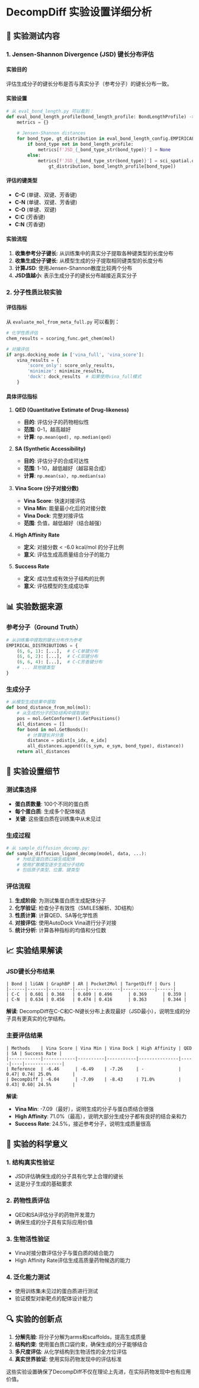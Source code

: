 # DecompDiff 实验设置详细分析

## 🧪 实验测试内容

### 1. **Jensen-Shannon Divergence (JSD) 键长分布评估**

#### **实验目的**
评估生成分子的键长分布是否与真实分子（参考分子）的键长分布一致。

#### **实验设置**
```python
# 从 eval_bond_length.py 可以看到：
def eval_bond_length_profile(bond_length_profile: BondLengthProfile) -> Dict[str, Optional[float]]:
    metrics = {}
    
    # Jensen-Shannon distances
    for bond_type, gt_distribution in eval_bond_length_config.EMPIRICAL_DISTRIBUTIONS.items():
        if bond_type not in bond_length_profile:
            metrics[f'JSD_{_bond_type_str(bond_type)}'] = None
        else:
            metrics[f'JSD_{_bond_type_str(bond_type)}'] = sci_spatial.distance.jensenshannon(
                gt_distribution, bond_length_profile[bond_type])
```

#### **评估的键类型**
- **C-C** (单键、双键、芳香键)
- **C-N** (单键、双键、芳香键)  
- **C-O** (单键、双键)
- **C:C** (芳香键)
- **C:N** (芳香键)

#### **实验流程**
1. **收集参考分子键长**: 从训练集中的真实分子提取各种键类型的长度分布
2. **收集生成分子键长**: 从模型生成的分子提取相同键类型的长度分布
3. **计算JSD**: 使用Jensen-Shannon散度比较两个分布
4. **JSD值越小**: 表示生成分子的键长分布越接近真实分子

### 2. **分子性质比较实验**

#### **评估指标**
从 `evaluate_mol_from_meta_full.py` 可以看到：

```python
# 化学性质评估
chem_results = scoring_func.get_chem(mol)

# 对接评估
if args.docking_mode in ['vina_full', 'vina_score']:
    vina_results = {
        'score_only': score_only_results,
        'minimize': minimize_results,
        'dock': dock_results  # 如果使用vina_full模式
    }
```

#### **具体评估指标**

1. **QED (Quantitative Estimate of Drug-likeness)**
   - **目的**: 评估分子的药物相似性
   - **范围**: 0-1，越高越好
   - **计算**: `np.mean(qed), np.median(qed)`

2. **SA (Synthetic Accessibility)**
   - **目的**: 评估分子的合成可达性
   - **范围**: 1-10，越低越好（越容易合成）
   - **计算**: `np.mean(sa), np.median(sa)`

3. **Vina Score (分子对接分数)**
   - **Vina Score**: 快速对接评估
   - **Vina Min**: 能量最小化后的对接分数
   - **Vina Dock**: 完整对接评估
   - **范围**: 负值，越低越好（结合越强）

4. **High Affinity Rate**
   - **定义**: 对接分数 < -6.0 kcal/mol 的分子比例
   - **意义**: 评估生成高质量结合分子的能力

5. **Success Rate**
   - **定义**: 成功生成有效分子结构的比例
   - **意义**: 评估模型的生成成功率

## 📊 实验数据来源

### **参考分子（Ground Truth）**
```python
# 从训练集中提取的键长分布作为参考
EMPIRICAL_DISTRIBUTIONS = {
    (6, 6, 1): [...],  # C-C单键分布
    (6, 6, 2): [...],  # C-C双键分布
    (6, 6, 4): [...],  # C-C芳香键分布
    # ... 其他键类型
}
```

### **生成分子**
```python
# 从模型生成结果中提取
def bond_distance_from_mol(mol):
    # 从生成的分子的3D结构中提取键长
    pos = mol.GetConformer().GetPositions()
    all_distances = []
    for bond in mol.GetBonds():
        # 计算键长并分类
        distance = pdist[s_idx, e_idx]
        all_distances.append(((s_sym, e_sym, bond_type), distance))
    return all_distances
```

## 🔬 实验设置细节

### **测试集选择**
- **蛋白质数量**: 100个不同的蛋白质
- **每个蛋白质**: 生成多个配体候选
- **关键**: 这些蛋白质在训练集中从未见过

### **生成过程**
```python
# 从 sample_diffusion_decomp.py:
def sample_diffusion_ligand_decomp(model, data, ...):
    # 为给定蛋白质口袋生成配体
    # 使用扩散模型逐步生成分子结构
    # 包括原子类型、位置、键类型
```

### **评估流程**
1. **生成阶段**: 为测试集蛋白质生成配体分子
2. **化学验证**: 检查分子有效性（SMILES解析、3D结构）
3. **性质计算**: 计算QED、SA等化学性质
4. **对接评估**: 使用AutoDock Vina进行分子对接
5. **统计分析**: 计算各种指标的均值和分位数

## 📈 实验结果解读

### **JSD键长分布结果**
```
| Bond | liGAN | GraphBP | AR | Pocket2Mol | TargetDiff | Ours |
|------|-------|---------|----|------------|------------|------|
| C-C  | 0.601 | 0.368   | 0.609 | 0.496      | 0.369      | 0.359 |
| C-N  | 0.634 | 0.456   | 0.474 | 0.416      | 0.363      | 0.344 |
```

**解读**: DecompDiff在C-C和C-N键长分布上表现最好（JSD最小），说明生成的分子具有更真实的化学结构。

### **主要评估结果**
```
| Methods    | Vina Score | Vina Min | Vina Dock | High Affinity | QED | SA | Success Rate |
|------------|------------|----------|-----------|---------------|-----|----|--------------|
| Reference  | -6.46      | -6.49    | -7.26     | -             | 0.47| 0.74| 25.0%        |
| DecompDiff | -6.04      | -7.09    | -8.43     | 71.0%         | 0.43| 0.60| 24.5%        |
```

**解读**: 
- **Vina Min**: -7.09（最好），说明生成的分子与蛋白质结合很强
- **High Affinity**: 71.0%（最高），说明大部分生成分子都有良好的结合亲和力
- **Success Rate**: 24.5%，接近参考分子，说明生成质量很高

## 🎯 实验的科学意义

### **1. 结构真实性验证**
- JSD评估确保生成的分子具有化学上合理的键长
- 这是分子生成的基础要求

### **2. 药物性质评估**
- QED和SA评估分子的药物开发潜力
- 确保生成的分子具有实际应用价值

### **3. 生物活性验证**
- Vina对接分数评估分子与蛋白质的结合能力
- High Affinity Rate评估生成高质量药物候选的能力

### **4. 泛化能力测试**
- 使用训练集未见过的蛋白质进行测试
- 验证模型对新靶点的配体设计能力

## 🔍 实验的创新点

1. **分解先验**: 将分子分解为arms和scaffolds，提高生成质量
2. **结构约束**: 使用蛋白质口袋约束，确保生成的分子能够结合
3. **多尺度评估**: 从化学结构到生物活性的全方位评估
4. **真实世界验证**: 使用实际药物发现中的评估标准

这些实验设置确保了DecompDiff不仅在理论上先进，在实际药物发现中也有应用价值。
